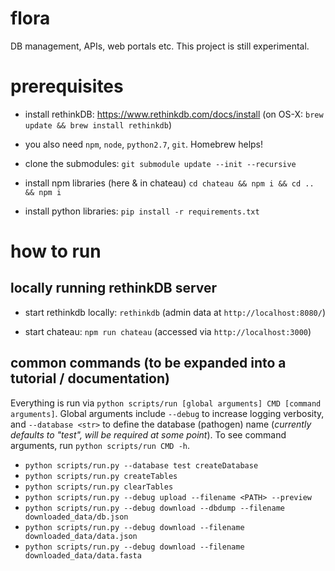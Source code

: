 # flora
DB management, APIs, web portals etc. This project is still experimental.

# prerequisites

* install rethinkDB: https://www.rethinkdb.com/docs/install (on OS-X: `brew update && brew install rethinkdb`)

* you also need `npm`, `node`, `python2.7`, `git`. Homebrew helps!

* clone the submodules: `git submodule update --init --recursive`

* install npm libraries (here & in chateau) `cd chateau && npm i && cd .. && npm i`

* install python libraries: `pip install -r requirements.txt`

# how to run

## locally running rethinkDB server

* start rethinkdb locally: `rethinkdb` (admin data at `http://localhost:8080/`)

* start chateau: `npm run chateau` (accessed via `http://localhost:3000`)


## common commands (to be expanded into a tutorial / documentation)

Everything is run via `python scripts/run [global arguments] CMD [command arguments]`.
Global arguments include `--debug` to increase logging verbosity, and `--database <str>` to define the database (pathogen) name (_currently defaults to "test", will be required at some point_).
To see command arguments, run `python scripts/run CMD -h`.

* `python scripts/run.py --database test createDatabase`
* `python scripts/run.py createTables`
* `python scripts/run.py clearTables`
* `python scripts/run.py --debug upload --filename <PATH> --preview`
* `python scripts/run.py --debug download --dbdump --filename downloaded_data/db.json`
* `python scripts/run.py --debug download --filename downloaded_data/data.json`
* `python scripts/run.py --debug download --filename downloaded_data/data.fasta`

